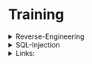 # Training

<details>

<summary>Reverse-Engineering</summary>

[https://crackmes.one/](https://crackmes.one/)

[https://ccdcoe.org/uploads/2020/07/Malware\_Reverse\_Engineering\_Handbook.pdf](https://ccdcoe.org/uploads/2020/07/Malware_Reverse_Engineering_Handbook.pdf)

</details>

<details>

<summary>SQL-Injection</summary>

[https://redtiger.labs.overthewire.org/level1.php](https://redtiger.labs.overthewire.org/level1.php)

</details>

<details>

<summary>Links:</summary>

[https://academy.hackthebox.com/module/77/section/722](https://academy.hackthebox.com/module/77/section/722)

[https://tryhackme.com/dashboard](https://tryhackme.com/dashboard)

[https://www.proggen.org/doku.php?id=c:lib:string:memset](https://www.proggen.org/doku.php?id=c:lib:string:memset)

</details>
